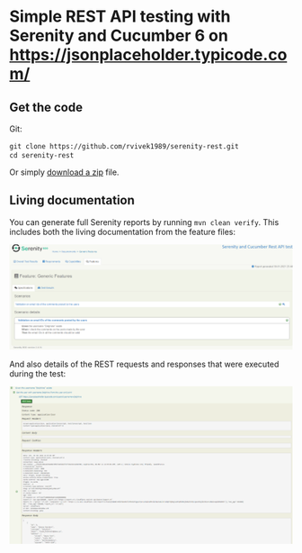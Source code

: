 # Simple REST API testing with Serenity and Cucumber 6 on https://jsonplaceholder.typicode.com/

## Get the code

Git:

    git clone https://github.com/rvivek1989/serenity-rest.git
    cd serenity-rest


Or simply [download a zip](https://github.com/rvivek1989/serenity-rest/archive/main.zip) file.

## Living documentation

You can generate full Serenity reports by running `mvn clean verify`. 
This includes both the living documentation from the feature files:

![](src/docs/rest-feature.png)

And also details of the REST requests and responses that were executed during the test:

![](src/docs/rest-report.png)

